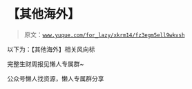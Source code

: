 # 【其他海外】

> 原文：[`www.yuque.com/for_lazy/xkrm14/fz3egm5ell9wkvsh`](https://www.yuque.com/for_lazy/xkrm14/fz3egm5ell9wkvsh)

以下为：【其他海外】相关风向标

完整生财周报见懒人专属群~

公众号懒人找资源，懒人专属群分享


